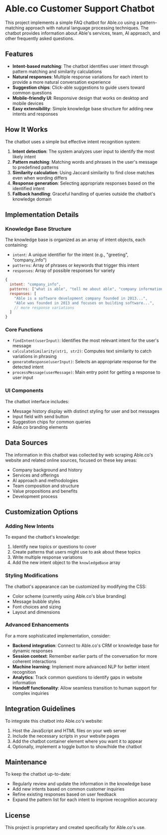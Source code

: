 # Able.co Customer Support Chatbot

This project implements a simple FAQ chatbot for Able.co using a pattern-matching approach with natural language processing techniques. The chatbot provides information about Able's services, team, AI approach, and other frequently asked questions.

## Features

- **Intent-based matching**: The chatbot identifies user intent through pattern matching and similarity calculations
- **Natural responses**: Multiple response variations for each intent to provide a more natural conversation experience
- **Suggestion chips**: Click-able suggestions to guide users toward common questions
- **Mobile-friendly UI**: Responsive design that works on desktop and mobile devices
- **Easy extensibility**: Simple knowledge base structure for adding new intents and responses

## How It Works

The chatbot uses a simple but effective intent recognition system:

1. **Intent detection**: The system analyzes user input to identify the most likely intent
2. **Pattern matching**: Matching words and phrases in the user's message to predefined patterns
3. **Similarity calculation**: Using Jaccard similarity to find close matches even when wording differs
4. **Response generation**: Selecting appropriate responses based on the identified intent
5. **Fallback handling**: Graceful handling of queries outside the chatbot's knowledge domain

## Implementation Details

### Knowledge Base Structure

The knowledge base is organized as an array of intent objects, each containing:

- `intent`: A unique identifier for the intent (e.g., "greeting", "company_info")
- `patterns`: Array of phrases or keywords that trigger this intent
- `responses`: Array of possible responses for variety

```javascript
{
  intent: "company_info",
  patterns: ["what is able", "tell me about able", "company information"],
  responses: [
    "Able is a software development company founded in 2013...",
    "Able was founded in 2013 and focuses on building software...",
    // more response variations
  ]
}
```

### Core Functions

- `findIntent(userInput)`: Identifies the most relevant intent for the user's message
- `calculateSimilarity(str1, str2)`: Computes text similarity to catch variations in phrasing
- `generateResponse(userInput)`: Selects an appropriate response for the detected intent
- `processMessage(userMessage)`: Main entry point for getting a response to user input

### UI Components

The chatbot interface includes:

- Message history display with distinct styling for user and bot messages
- Input field with send button
- Suggestion chips for common queries
- Able.co branding elements

## Data Sources

The information in this chatbot was collected by web scraping Able.co's website and related online sources, focused on these key areas:

- Company background and history
- Services and offerings
- AI approach and methodologies
- Team composition and structure
- Value propositions and benefits
- Development process

## Customization Options

### Adding New Intents

To expand the chatbot's knowledge:

1. Identify new topics or questions to cover
2. Create patterns that users might use to ask about these topics
3. Write multiple response variations
4. Add the new intent object to the `knowledgeBase` array

### Styling Modifications

The chatbot's appearance can be customized by modifying the CSS:

- Color scheme (currently using Able.co's blue branding)
- Message bubble styles
- Font choices and sizing
- Layout and dimensions

### Advanced Enhancements

For a more sophisticated implementation, consider:

- **Backend integration**: Connect to Able.co's CRM or knowledge base for dynamic responses
- **Session context**: Remember earlier parts of the conversation for more coherent interactions
- **Machine learning**: Implement more advanced NLP for better intent recognition
- **Analytics**: Track common questions to identify gaps in website information
- **Handoff functionality**: Allow seamless transition to human support for complex inquiries

## Integration Guidelines

To integrate this chatbot into Able.co's website:

1. Host the JavaScript and HTML files on your web server
2. Include the necessary scripts in your website pages
3. Add the chatbot container element where you want it to appear
4. Optionally, implement a toggle button to show/hide the chatbot

## Maintenance

To keep the chatbot up-to-date:

- Regularly review and update the information in the knowledge base
- Add new intents based on common customer inquiries
- Refine existing responses based on user feedback
- Expand the pattern list for each intent to improve recognition accuracy

## License

This project is proprietary and created specifically for Able.co's use.
